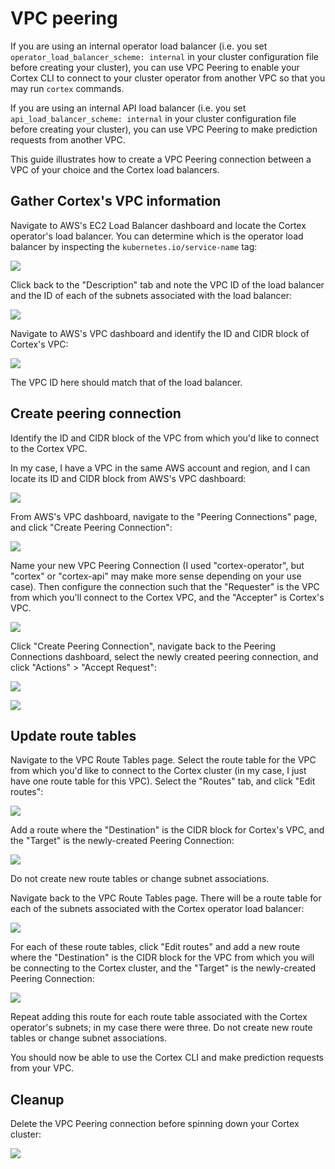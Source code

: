 # VPC peering

If you are using an internal operator load balancer \(i.e. you set `operator_load_balancer_scheme: internal` in your cluster configuration file before creating your cluster\), you can use VPC Peering to enable your Cortex CLI to connect to your cluster operator from another VPC so that you may run `cortex` commands.

If you are using an internal API load balancer \(i.e. you set `api_load_balancer_scheme: internal` in your cluster configuration file before creating your cluster\), you can use VPC Peering to make prediction requests from another VPC.

This guide illustrates how to create a VPC Peering connection between a VPC of your choice and the Cortex load balancers.

## Gather Cortex's VPC information

Navigate to AWS's EC2 Load Balancer dashboard and locate the Cortex operator's load balancer. You can determine which is the operator load balancer by inspecting the `kubernetes.io/service-name` tag:

![](https://user-images.githubusercontent.com/808475/80126132-804e2a80-8547-11ea-8ce4-57d3fd96e2c4.png)

Click back to the "Description" tab and note the VPC ID of the load balancer and the ID of each of the subnets associated with the load balancer:

![](https://user-images.githubusercontent.com/808475/80127144-c2c43700-8548-11ea-95b4-ce9d1df024cc.png)

Navigate to AWS's VPC dashboard and identify the ID and CIDR block of Cortex's VPC:

![](https://user-images.githubusercontent.com/808475/80125554-af17d100-8546-11ea-96ec-00e2aaee7100.png)

The VPC ID here should match that of the load balancer.

## Create peering connection

Identify the ID and CIDR block of the VPC from which you'd like to connect to the Cortex VPC.

In my case, I have a VPC in the same AWS account and region, and I can locate its ID and CIDR block from AWS's VPC dashboard:

![](https://user-images.githubusercontent.com/808475/80125729-eb4b3180-8546-11ea-8d20-6bc2478747ae.png)

From AWS's VPC dashboard, navigate to the "Peering Connections" page, and click "Create Peering Connection":

![](https://user-images.githubusercontent.com/808475/80127600-67df0f80-8549-11ea-9e10-765a6e273b54.png)

Name your new VPC Peering Connection \(I used "cortex-operator", but "cortex" or "cortex-api" may make more sense depending on your use case\). Then configure the connection such that the "Requester" is the VPC from which you'll connect to the Cortex VPC, and the "Accepter" is Cortex's VPC.

![](https://user-images.githubusercontent.com/808475/80131545-3f5a1400-854f-11ea-9ca0-c51433d3fa3d.png)

Click "Create Peering Connection", navigate back to the Peering Connections dashboard, select the newly created peering connection, and click "Actions" &gt; "Accept Request":

![](https://user-images.githubusercontent.com/808475/80132168-21d97a00-8550-11ea-8c22-79c65710d369.png)

![](https://user-images.githubusercontent.com/808475/80132179-26059780-8550-11ea-80fc-6670fcab7026.png)

## Update route tables

Navigate to the VPC Route Tables page. Select the route table for the VPC from which you'd like to connect to the Cortex cluster \(in my case, I just have one route table for this VPC\). Select the "Routes" tab, and click "Edit routes":

![](https://user-images.githubusercontent.com/808475/80135180-b940cc00-8554-11ea-8162-c7409090897b.png)

Add a route where the "Destination" is the CIDR block for Cortex's VPC, and the "Target" is the newly-created Peering Connection:

![](https://user-images.githubusercontent.com/808475/80137033-78968200-8557-11ea-9d84-9221b772f0fc.png)

Do not create new route tables or change subnet associations.

Navigate back to the VPC Route Tables page. There will be a route table for each of the subnets associated with the Cortex operator load balancer:

![](https://user-images.githubusercontent.com/808475/80138244-5dc50d00-8559-11ea-9248-fc201d011530.png)

For each of these route tables, click "Edit routes" and add a new route where the "Destination" is the CIDR block for the VPC from which you will be connecting to the Cortex cluster, and the "Target" is the newly-created Peering Connection:

![](https://user-images.githubusercontent.com/808475/80138653-f78cba00-8559-11ea-8444-406e218c3bab.png)

Repeat adding this route for each route table associated with the Cortex operator's subnets; in my case there were three. Do not create new route tables or change subnet associations.

You should now be able to use the Cortex CLI and make prediction requests from your VPC.

## Cleanup

Delete the VPC Peering connection before spinning down your Cortex cluster:

![](https://user-images.githubusercontent.com/808475/80138851-57836080-855a-11ea-92f1-06d501932a41.png)

